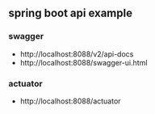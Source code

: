 ## spring boot api example

### swagger 
- http://localhost:8088/v2/api-docs
- http://localhost:8088/swagger-ui.html


### actuator
- http://localhost:8088/actuator
